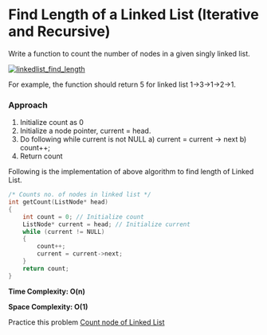 
# Find Length of a Linked List (Iterative and Recursive)

Write a function to count the number of nodes in a given singly linked list.

[![linkedlist_find_length](https://media.geeksforgeeks.org/wp-content/cdn-uploads/gq/2015/03/Linkedlist_find_length.png "Click to enlarge")](https://media.geeksforgeeks.org/wp-content/cdn-uploads/gq/2015/03/Linkedlist_find_length.png)

For example, the function should return 5 for linked list 1->3->1->2->1.
### Approach
1) Initialize count as 0 
2) Initialize a node pointer, current = head.
3) Do following while current is not NULL
     a) current = current -> next
     b) count++;
4) Return count


Following is the implementation of above algorithm to find length of Linked List.
```c++
/* Counts no. of nodes in linked list */
int getCount(ListNode* head) 
{ 
	int count = 0; // Initialize count 
	ListNode* current = head; // Initialize current 
	while (current != NULL) 
	{ 
		count++; 
		current = current->next; 
	} 
	return count; 
}
```
**Time Complexity: O(n)**

**Space Complexity: O(1)**

Practice this problem [Count node of Linked List](https://practice.geeksforgeeks.org/problems/count-nodes-of-linked-list/1)
